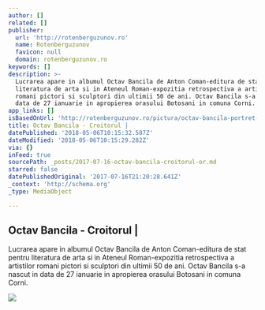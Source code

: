 ```yaml
---
author: []
related: []
publisher:
  url: 'http://rotenberguzunov.ro'
  name: Rotenberguzunov
  favicon: null
  domain: rotenberguzunov.ro
keywords: []
description: >-
  Lucrarea apare in albumul Octav Bancila de Anton Coman-editura de stat pentru
  literatura de arta si in Ateneul Roman-expozitia retrospectiva a artistilor
  romani pictori si sculptori din ultimii 50 de ani. Octav Bancila s-a nascut in
  data de 27 ianuarie in apropierea orasului Botosani in comuna Corni.
app_links: []
isBasedOnUrl: 'http://rotenberguzunov.ro/pictura/octav-bancila-portret-de-batran/'
title: Octav Bancila - Croitorul |
datePublished: '2018-05-06T10:15:32.587Z'
dateModified: '2018-05-06T10:15:29.282Z'
via: {}
inFeed: true
sourcePath: _posts/2017-07-16-octav-bancila-croitorul-or.md
starred: false
datePublishedOriginal: '2017-07-16T21:20:28.641Z'
_context: 'http://schema.org'
_type: MediaObject

---
```

<article style=""><h1>Octav Bancila - Croitorul |</h1><p>Lucrarea apare in albumul Octav Bancila de Anton Coman-editura de stat pentru literatura de arta si in Ateneul Roman-expozitia retrospectiva a artistilor romani pictori si sculptori din ultimii 50 de ani. Octav Bancila s-a nascut in data de 27 ianuarie in apropierea orasului Botosani in comuna Corni.</p><img src="http://rotenberguzunov.ro/wp-content/uploads/2015/09/12049044_679519795481109_2007391282_n-580x859.jpg" /></article>
